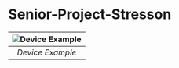 # Senior-Project-Stresson

| ![Device Example](https://user-images.githubusercontent.com/98797508/210683778-e916f37f-4f76-4d9a-be42-0fc3681a5b02.png) | 
|:--:| 
| *Device Example* |


